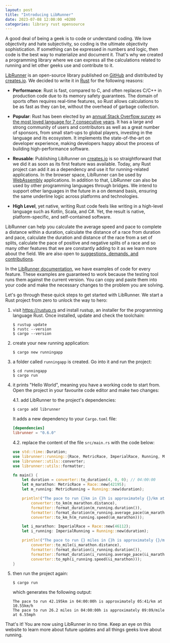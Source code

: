 ```yaml
---
layout: post
title: "Introducing LibRunner"
date: 2023-07-08 12:00:00 +0200
categories: library rust opensource
---
```


A good deal of being a geek is to code or understand coding. We love objectivity and hate subjectivity, so coding is the ultimate objectivity sophistication. If something can be expressed in numbers and logic, then code is the best way to materialize and document it. That's why we created a programming library where we can express all the calculations related to running and let other geeks use and contribute to it.

<!-- more -->

[LibRunner](https://docs.rs/librunner/0.4.0/librunner/) is an open-source library published on [GitHub](https://github.com/geekrunners/librunner) and distributed by [creates.io](https://crates.io/crates/librunner). We decided to write it in [Rust](https://www.rust-lang.org) for the following reasons:

* **Performance**: Rust is fast, compared to C, and often replaces C/C++ in production code due to its memory safety guarantees. The domain of sports often requires real-time features, so Rust allows calculations to be as fast as they can be, without the overhead of garbage collection.

* **Popular**: Rust has been elected by an [annual Stack Overflow survey](https://insights.stackoverflow.com/survey/) as [the most loved language for 7 consecutive years](https://www.reddit.com/r/rust/comments/vi7pre/rust_tops_stackoverflow_survey_2022_as_the_most/). It has a large and strong community of users and contributors as well as a great number of sponsors, from small start-ups to global players, investing in the language and its ecosystem. It implements the state-of-the-art on developer experience, making developers happy about the process of building high-performance software.

* **Reusable**: Publishing LibRunner on [creates.io](https://crates.io) is so straightforward that we did it as soon as its first feature was available. Today, any Rust project can add it as a dependency and use it for running-related applications. In the browser space, LibRunner can be used by [WebAssembly](https://www.rust-lang.org/what/wasm) applications. In addition to that, LibRunner can also be used by other programming languages through bridges. We intend to support other languages in the future in a on demand basis, ensuring the same underline logic across platforms and technologies.

* **High Level**, yet native, writing Rust code feels like writing in a high-level language such as Kotlin, Scala, and C#. Yet, the result is native, platform-specific, and self-contained software.

LibRunner can help you calculate the average speed and pace to complete a distance within a duration, calculate the distance of a race from duration and pace, calculate the duration and distance of the race from a set of splits, calculate the pace of positive and negative splits of a race and so many other features that we are constantly adding to it as we learn more about the field. We are also open to [suggestions, demands, and contributions](https://github.com/geekrunners/librunner/issues/).

In the [LibRunner documentation](https://docs.rs/librunner/0.4.0/librunner/), we have examples of code for every feature. These examples are guaranteed to work because the testing tool runs them against the current version. You can copy and paste them into your code and make the necessary changes to the problem you are solving.

Let's go through these quick steps to get started with LibRunner. We start a Rust project from zero to unlock the way to hero:

1. visit https://rustup.rs and install rustup, an installer for the programming language Rust. Once installed, update and check the toolchain:

       $ rustup update
       $ rustc --version
       $ cargo --version

2. create your new running application:

       $ cargo new runningapp

3. a folder called `runningapp` is created. Go into it and run the project:

       $ cd runningapp
       $ cargo run

4. it prints "Hello World", meaning you have a working code to start from. Open the project in your favourite code editor and make two changes: 

   4.1. add LibRunner to the project's dependencies:
   
       $ cargo add librunner

     It adds a new dependency to your `Cargo.toml` file:

      ```toml
      [dependencies]
      librunner = "0.6.0"
      ```

   4.2. replace the content of the file `src/main.rs` with the code below:

      ```rust
      use std::time::Duration;
      use librunner::running::{Race, MetricRace, ImperialRace, Running, MetricRunning, ImperialRunning};
      use librunner::utils::converter;
      use librunner::utils::formatter;

      fn main() {
          let duration = converter::to_duration(4, 0, 0); // 04:00:00
          let m_marathon: MetricRace = Race::new(42195);
          let m_running: MetricRunning = Running::new(duration);

          println!("The pace to run {}km in {}h is approximately {}/km at {:.2}km/h", 
              converter::to_km(m_marathon.distance),
              formatter::format_duration(m_running.duration()), 
              formatter::format_duration(m_running.average_pace(&m_marathon)),
              converter::to_km_h(m_running.speed(&m_marathon)));

          let i_marathon: ImperialRace = Race::new(46112);
          let i_running: ImperialRunning = Running::new(duration);

          println!("The pace to run {} miles in {}h is approximately {}/mile at {:.2}mph", 
              converter::to_mile(i_marathon.distance), 
              formatter::format_duration(i_running.duration()),
              formatter::format_duration(i_running.average_pace(&i_marathon)),
              converter::to_mph(i_running.speed(&i_marathon)));
      }
      ```
5. then run the project again:

       $ cargo run

    which generates the following output:

       The pace to run 42.195km in 04:00:00h is approximately 05:41/km at 10.55km/h
       The pace to run 26.2 miles in 04:00:00h is approximately 09:09/mile at 6.55mph

That's it! You are now using LibRunner in no time. Keep an eye on this website to learn more about future updates and all things geeks love about running.